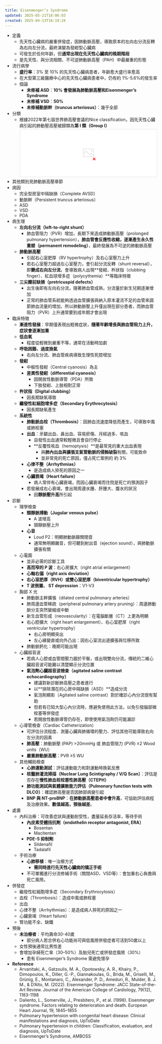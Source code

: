 ```yaml
---
title: Eisenmenger’s Syndrome
updated: 2025-05-21T18:06:03
created: 2025-04-13T18:19:24
---
```


- 定義
  - 先天性心臟病的嚴重併發症，因肺動脈高壓，導致原本的左向右分流反轉為右向左分流，最終演變為發紺型心臟病
  - 可發生於任何年齡，但**通常出現在先天性心臟病的晚期階段**
  - 是先天性、與分流相關、不可逆肺動脈高壓（PAH）中最嚴重的形態
- 流行病學
  - **盛行率**：3% 至 10% 的先天性心臟病患者，年齡愈大盛行率愈高
  - 在大型第三級醫療中心的先天性心臟病患者中，仍有約 1%-5.6%的發生率
  - 個論
    - **未修補 ASD**：**10% 會發展為肺動脈高壓和Eisenmenger’s Syndrome**
    - **未修補 VSD**：**50%**
    - **未修補動脈幹（truncus arteriosus）**：幾乎全部
- 分類
  - 根據2022年第七屆世界肺高壓會議的Nice classification，因先天性心臟病引起的肺動壓高壓被歸類為**第 I 類（Group I）**
![image1](../../../resources/e49b8caf2183459696fea2753dcaf787.png)
- 其他類別見肺動脈高壓章節
- 病因
  - 完全型房室中隔缺損（Complete AVSD）
  - 動脈幹（Persistent truncus arteriosus）
  - ASD
  - VSD
  - PDA
- 病生理
  - **左向右分流（left-to-right shunt）**
    - 肺血管阻力（PVR）增加，長期下來造成肺動脈高壓（prolonged pulmonary hypertension），**肺血管會反應性收縮，逐漸產生永久性重塑（permanent remodeling）**，最終發展為不可逆的肺動脈高壓
  - **肺動脈高壓**
    - 引起右心室肥厚（RV hypertrophy）及右心室壓力上升
    - 若右心室壓力超過左心室壓力，會引起分流反轉（shunt reversal），即**變成右向左分流**，會導致病人出現**發紺、杵狀指（clubbing finger）、紅血球增多症（polycythemia）**等臨床特徵
  - **三尖瓣前缺損（pretricuspid defects）**
    - 出生後即有左向右分流，隨著肺血管成熟，分流量於新生兒期逐漸增加
    - 正常的肺血管系統能夠透過血管擴張與納入原本灌流不足的血管來調節肺血流量的增加，所以肺動脈壓上升僅出現在部分患者，而肺血管阻力（PVR）上升通常要到成年期才會出現
- 臨床特徵
  - **漸進性發展**：早期僅表現出輕微症狀，**隨著年齡增長與肺血管阻力上升，症狀會逐漸加重**
  - **低血氧**
    - 程度從輕微到嚴重不等，通常在活動時加劇
  - **呼吸困難、過度換氣**
    - 右向左分流、肺血管疾病導致生理性死腔增加
  - **發紺**
    - 中樞性發紺（Central cyanosis）為主
    - **差異性發紺（differential cyanosis）**
      - 因開放性動脈導管（PDA）所致
      - 下肢發紺、上肢相對正常
  - **杵狀指（Digital clubbing）**
    - 因長期缺氧導致
  - **繼發性紅細胞增多症（Secondary Erythrocytosis）**
    - 因長期缺氧產生
  - **系統性**
    - **肺動脈血栓（Thrombosis）**：因肺血流速度降低而產生，可導致中風或肺栓塞
    - **出血**：牙齦出血、鼻出血、容易瘀傷、月經過多、咳血
      - 自發性出血通常較輕微且會自行停止
      - **反覆性咳血（hemoptysis）**是最常見的重大出血表現
        - 與**肺內出血與擴張支氣管動脈的侵蝕破裂**有關，可能致命
        - 並非常見的死亡原因，僅占死亡案例的 約 3%
    - **心律不整（Arrhythmias）**
      - 是造成病人猝死的原因之一
    - **心臟衰竭（Heart failure）**
      - 病人常伴有心臟衰竭，而因心臟衰竭而住院是死亡的預測因子
    - 若發展成右心衰竭，會出現周邊水腫、肝腫大、腹水的狀況
      - 因**靜脈壓升高**所引起
- 診斷
  - 理學檢查
    - **頸靜脈搏動（Jugular venous pulse）**
      - A 波增高
      - 頸靜脈壓上升
    - **心音**
      - Loud P2：明顯肺動脈瓣關閉音
      - 通常無明顯雜音，但可聽到射出音（ejection sound），與肺動脈擴張有關
  - 心電圖
    - 並非必需的診斷工具
    - **高而窄的 P 波**：右心房擴大（right atrial enlargement）
    - **心軸右偏（right axis deviation）**
    - **右心室肥厚（RVH）或雙心室肥厚（biventricular hypertrophy）**
    - **T 波倒置、 ST depression**：V1-V3
  - 胸部 X 光
    - 肺動脈主幹擴張（dilated central pulmonary arteries）
    - 肺周邊血管稀疏（peripheral pulmonary artery pruning）：周邊肺動脈分支突然變細或中斷
    - 新生血管形成（neovascularity）：在電腦斷層（CT）上更為明顯
    - 右心腔擴大（right heart enlargement）、右心室肥厚（right ventricular hypertrophy）
      - 右心房明顯突出
      - 左心緣變直或向外凸出：因右心室流出道擴張與位移所致
    - 肺動脈鈣化：晚期可能出現
  - 心臟超音波
    - 若病人心腔或血管間壓力趨於平衡，或出現雙向分流，傳統的二維心臟超音波可能難以清楚顯示分流位置
    - **氣泡劑心臟超音波檢查（agitated saline contrast echocardiography）**
      - 建議對新診斷肺高壓之患者進行
      - 以**排除潛在的心房中隔缺損（ASD）**造成分流
      - 氣泡劑顯影（Agitated saline contrast）對於確診心內分流很有幫助
      - 但若有已知大型心內分流時，應避免使用此方法，以免引發腦部微栓塞等併發症
      - 若開放性動脈導管仍存在，即使使用氣泡劑仍可能漏診
  - 心導管檢查（Cardiac Catheterization）
    - 可評估分流程度、測量心臟與肺循環的壓力、評估其他可能導致右向左分流的因素
    - **肺高壓**：肺動脈壓 (PAP) \>20mmHg 或 肺血管阻力 (PVR) ≥2 Wood units（WU）
    - **嚴重肺動脈高壓**：PVR ≥5 WU
  - 其他輔助檢查
    - **心肺運動測試**：評估運動能力和對運動時換氣反應
    - **核醫肺灌流掃描（Nuclear Lung Scintigraphy / V/Q Scan）**：評估是否存在**慢性肺血栓栓塞性肺高壓（CTEPH）**
    - **肺功能測試與氣體擴散能力評估（Pulmonary function tests with DLCO）**：確認肺高壓是否因肺部病變引起
    - **BNP 與 NT-proBNP**：**在肺動脈高壓患者中會升高**，可協助評估病程及治療效果。**數值越高，預後越差**。
- 處置
  - 內科治療：可改善症狀與運動耐受性，盡量延長存活率，等待手術
    - **內皮素受體拮抗劑（endothelin receptor antagonist, ERA）**
      - Bosentan
      - Macitentan
    - **PDE-5 抑制劑**
      - Sildenafil
      - Tadalafil
  - 手術治療
    - **心肺移植**：唯一治療方式
      - **需同時進行先天性心臟病的矯正手術**
    - 不可單獨進行分流修補手術（關閉ASD、VSD等）：會加重右心負擔與死亡風險。
- 併發症
  - 繼發性紅細胞增多症（Secondary Erythrocytosis）
  - 血栓（Thrombosis）：造成中風或肺栓塞
  - 出血
  - 心律不整（Arrhythmias）：是造成病人猝死的原因之一
  - 心臟衰竭（Heart failure）
  - 腎功能不全、缺鐵
- 預後
  - **未治療者**：平均壽命30-40歲
    - 部分病人若合併右心功能尚可與低風險併發症者可活到50歲以上
  - 女性預後通常比男性差
  - 會增加孕婦死亡率（30–50%）及胎兒死亡或併發症風險（30%）
    - 患有 Eisenmenger’s Syndrome 需避免懷孕
- **Reference**
  - Arvanitaki, A., Gatzoulis, M. A., Opotowsky, A. R., Khairy, P., Dimopoulos, K., Diller, G.-P., Giannakoulas, G., Brida, M., Griselli, M., Grünig, E., Montanaro, C., Alexander, P. D., Ameduri, R., Mulder, B. J. M., & D’Alto, M. (2022). Eisenmenger Syndrome: JACC State-of-the-Art Review. Journal of the American College of Cardiology, 79(12), 1183-1198
  - Daliento, L., Somerville, J., Presbitero, P., et al. (1998). Eisenmenger syndrome. Factors relating to deterioration and death. European Heart Journal, 19, 1845–1855
  - Pulmonary hypertension with congenital heart disease: Clinical manifestations and diagnosis, UpToDate
  - Pulmonary hypertension in children: Classification, evaluation, and diagnosis, UpToDate
  - Eisenmenger’s Syndrome, AMBOSS

